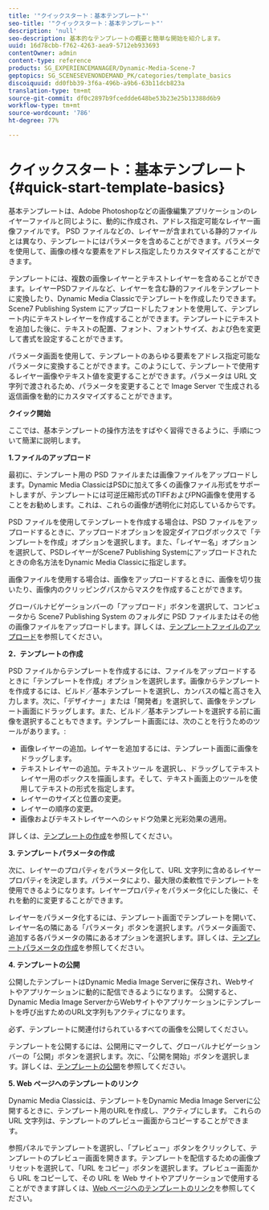 ```yaml
---
title: '"クイックスタート：基本テンプレート"'
seo-title: '"クイックスタート：基本テンプレート"'
description: 'null'
seo-description: 基本的なテンプレートの概要と簡単な開始を紹介します。
uuid: 16d78cbb-f762-4263-aea9-5712eb933693
contentOwner: admin
content-type: reference
products: SG_EXPERIENCEMANAGER/Dynamic-Media-Scene-7
geptopics: SG_SCENESEVENONDEMAND_PK/categories/template_basics
discoiquuid: dd0fbb39-3f6a-496b-a9b6-63b11dcb823a
translation-type: tm+mt
source-git-commit: df0c2897b9fceddde648be53b23e25b13388d6b9
workflow-type: tm+mt
source-wordcount: '786'
ht-degree: 77%

---
```



# クイックスタート：基本テンプレート{#quick-start-template-basics}

基本テンプレートは、Adobe Photoshopなどの画像編集アプリケーションのレイヤーファイルと同じように、動的に作成され、アドレス指定可能なレイヤー画像ファイルです。 PSD ファイルなどの、レイヤーが含まれている静的ファイルとは異なり、テンプレートにはパラメータを含めることができます。パラメータを使用して、画像の様々な要素をアドレス指定したりカスタマイズすることができます。

テンプレートには、複数の画像レイヤーとテキストレイヤーを含めることができます。レイヤーPSDファイルなど、レイヤーを含む静的ファイルをテンプレートに変換したり、Dynamic Media Classicでテンプレートを作成したりできます。 Scene7 Publishing System にアップロードしたフォントを使用して、テンプレート内にテキストレイヤーを作成することができます。テンプレートにテキストを追加した後に、テキストの配置、フォント、フォントサイズ、および色を変更して書式を設定することができます。

パラメータ画面を使用して、テンプレートのあらゆる要素をアドレス指定可能なパラメータに変換することができます。このようにして、テンプレートで使用するレイヤー画像やテキスト値を変更することができます。パラメータは URL 文字列で渡されるため、パラメータを変更することで Image Server で生成される返信画像を動的にカスタマイズすることができます。

**クイック開始**

ここでは、基本テンプレートの操作方法をすばやく習得できるように、手順について簡潔に説明します。

**1.ファイルのアップロード**

最初に、テンプレート用の PSD ファイルまたは画像ファイルをアップロードします。Dynamic Media ClassicはPSDに加えて多くの画像ファイル形式をサポートしますが、テンプレートには可逆圧縮形式のTIFFおよびPNG画像を使用することをお勧めします。これは、これらの画像が透明化に対応しているからです。

PSD ファイルを使用してテンプレートを作成する場合は、PSD ファイルをアップロードするときに、アップロードオプションを設定ダイアログボックスで「テンプレートを作成」オプションを選択します。また、「レイヤー名」オプションを選択して、PSDレイヤーがScene7 Publishing Systemにアップロードされたときの命名方法をDynamic Media Classicに指定します。

画像ファイルを使用する場合は、画像をアップロードするときに、画像を切り抜いたり、画像内のクリッピングパスからマスクを作成することができます。

グローバルナビゲーションバーの「アップロード」ボタンを選択して、コンピュータから Scene7 Publishing System のフォルダに PSD ファイルまたはその他の画像ファイルをアップロードします。詳しくは、[テンプレートファイルのアップロード](uploading-template-files.md#uploading_template_files)を参照してください。

**2．テンプレートの作成**

PSD ファイルからテンプレートを作成するには、ファイルをアップロードするときに「テンプレートを作成」オプションを選択します。画像からテンプレートを作成するには、ビルド／基本テンプレートを選択し、カンバスの幅と高さを入力します。次に、「デザイナー」または「開発者」を選択して、画像をテンプレート画面にドラッグします。また、ビルド／基本テンプレートを選択する前に画像を選択することもできます。テンプレート画面には、次のことを行うためのツールがあります。:

* 画像レイヤーの追加。レイヤーを追加するには、テンプレート画面に画像をドラッグします。
* テキストレイヤーの追加。テキストツール  を選択し、ドラッグしてテキストレイヤー用のボックスを描画します。そして、テキスト画面上のツールを使用してテキストの形式を指定します。
* レイヤーのサイズと位置の変更。
* レイヤーの順序の変更。
* 画像およびテキストレイヤーへのシャドウ効果と光彩効果の適用。

詳しくは、[テンプレートの作成](creating-template.md#creating_a_template)を参照してください。

**3. テンプレートパラメータの作成**

次に、レイヤーのプロパティをパラメータ化して、URL 文字列に含めるレイヤープロパティを決定します。パラメータにより、最大限の柔軟性でテンプレートを使用できるようになります。レイヤープロパティをパラメータ化にした後に、それを動的に変更することができます。

レイヤーをパラメータ化するには、テンプレート画面でテンプレートを開いて、レイヤー名の隣にある「パラメータ」ボタンを選択します。パラメータ画面で、追加する各パラメータの隣にあるオプションを選択します。詳しくは、[テンプレートパラメータの作成](creating-template-parameters.md#creating_template_parameters)を参照してください。

**4.  テンプレートの公開**

公開したテンプレートはDynamic Media Image Serverに保存され、Webサイトやアプリケーションに動的に配信できるようになります。 公開すると、Dynamic Media Image ServerからWebサイトやアプリケーションにテンプレートを呼び出すためのURL文字列もアクティブになります。

必ず、テンプレートに関連付けられているすべての画像を公開してください。

テンプレートを公開するには、公開用にマークして、グローバルナビゲーションバーの「公開」ボタンを選択します。次に、「公開を開始」ボタンを選択します。詳しくは、[テンプレートの公開](publishing-templates.md#publishing_templates)を参照してください。

**5. Web ページへのテンプレートのリンク**

Dynamic Media Classicは、テンプレートをDynamic Media Image Serverに公開するときに、テンプレート用のURLを作成し、アクティブにします。 これらの URL 文字列は、テンプレートのプレビュー画面からコピーすることができます。

参照パネルでテンプレートを選択し、「プレビュー」ボタンをクリックして、テンプレートのプレビュー画面を開きます。テンプレートを配信するための画像プリセットを選択して、「URL をコピー」ボタンを選択します。プレビュー画面から URL をコピーして、その URL を Web サイトやアプリケーションで使用することができます詳しくは、[Web ページへのテンプレートのリンク](linking-template-web-page.md#linking_a_template_to_a_web_page)を参照してください。
